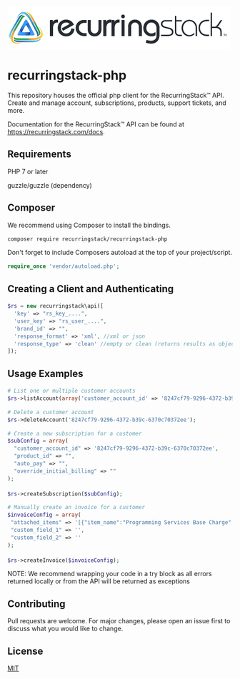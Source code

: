 ![Alt text](images/recurring_stack_logo-whitebg.png?raw=true "RecurringStack")

# recurringstack-php
This repository houses the official php client for the RecurringStack™ API. Create and manage account, subscriptions, products, support tickets, and more.

Documentation for the RecurringStack™ API can be found at https://recurringstack.com/docs.

## Requirements
 PHP 7 or later

 guzzle/guzzle (dependency) 

## Composer
We recommend using Composer to install the bindings.
```bash
composer require recurringstack/recurringstack-php
```
Don't forget to include Composers autoload at the top of your project/script.

```php
require_once 'vendor/autoload.php';
```

## Creating a Client and Authenticating 
```php
$rs = new recurringstack\api([
  'key' => "rs_key_....",
  'user_key' => "rs_user_....",
  'brand_id' => "",
  'response_format' => 'xml', //xml or json
  'response_type' => 'clean' //empty or clean (returns results as object)
]);
```

## Usage Examples

```php
# List one or multiple customer accounts
$rs->listAccount(array('customer_account_id' => '8247cf79-9296-4372-b39c-6370c70372ee'))
```
```php
# Delete a customer account
$rs->deleteAccount('8247cf79-9296-4372-b39c-6370c70372ee');
```
```php
# Create a new subscription for a customer
$subConfig = array(
  "customer_account_id" => '8247cf79-9296-4372-b39c-6370c70372ee',
  "product_id" => "",
  "auto_pay" => "",
  "override_initial_billing" => ""
);

$rs->createSubscription($subConfig);
```
```php
# Manually create an invoice for a customer
$invoiceConfig = array(
 "attached_items" => '[{"item_name":"Programming Services Base Charge","item_price":"25.00","tax_exempt":"N"},{"item_name":"25 Hours of Programming","item_price":"250.00","tax_exempt":"Y"}]',
 "custom_field_1" => '',
 "custom_field_2" => ''
);

$rs->createInvoice($invoiceConfig);
```

NOTE: We recommend wrapping your code in a try block as all errors returned locally or from the API will be returned as exceptions

## Contributing

Pull requests are welcome. For major changes, please open an issue first
to discuss what you would like to change.

## License

[MIT](https://choosealicense.com/licenses/mit/)
